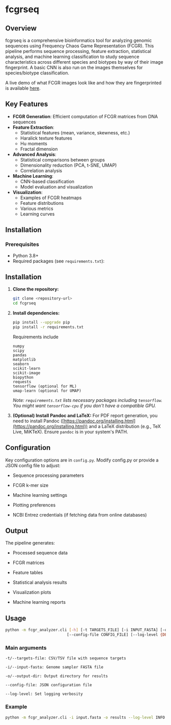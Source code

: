 # fcgrseq

## Overview
fcgrseq is a comprehensive bioinformatics tool for analyzing genomic sequences using Frequency Chaos Game Representation (FCGR). This pipeline performs sequence processing, feature extraction, statistical analysis, and machine learning classification to study sequence characteristics across different species and biotypes by way of their image fingerprint. A basic CNN is also run on the images themselves for species/biotype classification.

A live demo of what FCGR images look like and how they are fingerprinted is available [here](https://baudrly.github.io/fcgrseq).

## Key Features

- **FCGR Generation**: Efficient computation of FCGR matrices from DNA sequences
- **Feature Extraction**: 
  - Statistical features (mean, variance, skewness, etc.)
  - Haralick texture features
  - Hu moments
  - Fractal dimension
- **Advanced Analysis**:
  - Statistical comparisons between groups
  - Dimensionality reduction (PCA, t-SNE, UMAP)
  - Correlation analysis
- **Machine Learning**:
  - CNN-based classification
  - Model evaluation and visualization
- **Visualization**:
  - Examples of FCGR heatmaps
  - Feature distributions
  - Various metrics
  - Learning curves

## Installation

### Prerequisites
- Python 3.8+
- Required packages (see `requirements.txt`):

## Installation

1.  **Clone the repository:**
    ```bash
    git clone <repository-url>
    cd fcgrseq
    ```

2.  **Install dependencies:**
    ```bash
    pip install --upgrade pip
    pip install -r requirements.txt
    ```

    Requirements include

    ```
    numpy
    scipy
    pandas
    matplotlib
    seaborn
    scikit-learn
    scikit-image
    biopython
    requests
    tensorflow (optional for ML)
    umap-learn (optional for UMAP)
    ```

    *Note: `requirements.txt` lists necessary packages including `tensorflow`. You might want `tensorflow-cpu` if you don't have a compatible GPU.*

4.  **(Optional) Install Pandoc and LaTeX:** For PDF report generation, you need to install Pandoc ([https://pandoc.org/installing.html](https://pandoc.org/installing.html)) and a LaTeX distribution (e.g., TeX Live, MiKTeX). Ensure `pandoc` is in your system's PATH.

## Configuration

Key configuration options are in `config.py`. Modify config.py or provide a JSON config file to adjust:

* Sequence processing parameters

* FCGR k-mer size

* Machine learning settings

* Plotting preferences

* NCBI Entrez credentials (if fetching data from online databases)

## Output

The pipeline generates:

* Processed sequence data

* FCGR matrices

* Feature tables

* Statistical analysis results

* Visualization plots

* Machine learning reports


## Usage

```bash
python -m fcgr_analyzer.cli [-h] [-t TARGETS_FILE] [-i INPUT_FASTA] [-o OUTPUT_DIR] 
                           [--config-file CONFIG_FILE] [--log-level {DEBUG,INFO,WARNING,ERROR,CRITICAL}]
```

### Main arguments

```
-t/--targets-file: CSV/TSV file with sequence targets

-i/--input-fasta: Genome sampler FASTA file

-o/--output-dir: Output directory for results

--config-file: JSON configuration file

--log-level: Set logging verbosity

```

### Example

```bash
python -m fcgr_analyzer.cli -i input.fasta -o results --log-level INFO
```
